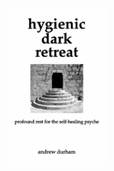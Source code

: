 <p style="text-align: center;margin:80px 0 0 30px"><a href="https://leanpub.com/hygienicdarkretreat"><img src="/img/book-cover.png" label="cover image" width="50%" title="buy now" class="cover" style="padding:0"></a></p>
